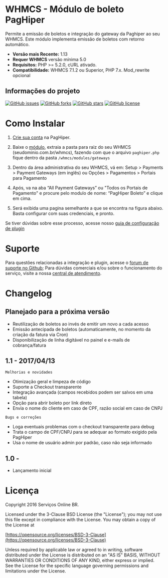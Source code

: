 # WHMCS - Módulo de boleto PagHiper 

Permite a emissão de boletos e integração do gateway da Paghiper ao seu WHMCS.
Este módulo implementa emissão de boletos com retorno automático.

* **Versão mais Recente:** 1.13
* **Requer WHMCS** versão mínima 5.0
* **Requisitos:** PHP >= 5.2.0, cURL ativado.
* **Compatibilidade:** WHMCS 7.1.2 ou Superior, PHP 7.x. Mod_rewrite opcional

## Informações do projeto

[![GitHub issues](https://img.shields.io/github/issues/paghiper/whmcs.svg)](https://github.com/paghiper/whmcs/issues)
[![GitHub forks](https://img.shields.io/github/forks/paghiper/whmcs.svg)](https://github.com/paghiper/whmcs/network)
[![GitHub stars](https://img.shields.io/github/stars/paghiper/whmcs.svg)](https://github.com/paghiper/whmcs/stargazers)
[![GitHub license](https://img.shields.io/github/license/paghiper/whmcs.svg)](https://github.com/paghiper/whmcs/blob/master/LICENSE)


# Como Instalar

1. [Crie sua conta](https://www.paghiper.com/abra-sua-conta/) na PagHiper.

2. Baixe o [módulo](https://github.com/paghiper/whmcs/archive/master.zip), extraia a pasta para raiz do seu WHMCS (seudominio.com.br/whmcs), fazendo com que o arquivo `paghiper.php` fique dentro da pasta `/whmcs/modules/gateways` 

3. Dentro da área administrativa do seu WHMCS, vá em: Setup > Payments > Payment Gateways (em inglês) ou Opções > Pagamentos > Portais para Pagamento

4. Após, va na aba “All Payment Gateways” ou "Todos os Portais de Pagamento" e procure pelo modulo de nome: “PagHiper Boleto” e clique em cima.

5. Será exibida uma pagina semelhante a que se encontra na figura abaixo. Basta configurar com suas credenciais, e pronto.

Se tiver dúvidas sobre esse processo, acesse nosso [guia de configuração de plugin](https://atendimento.paghiper.com/hc/pt-br/articles/360001296173-M%C3%B3dulo-PAGHIPER-para-WHMCS)


# Suporte

Para questões relacionadas a integração e plugin, acesse o [forum de suporte no Github](https://github.com/paghiper/whmcs/issues);
Para dúvidas comerciais e/ou sobre o funcionamento do serviço, visite a nossa [central de atendimento](https://atendimento.paghiper.com/hc/pt-br).


# Changelog

## Planejado para a próxima versão

* Reutilização de boletos ao invés de emitir um novo a cada acesso
* Emissão antecipada de boletos (automaticamente, no momento da criação da fatura via Cron)
* Disponibilização de linha digitável no painel e e-mails de cobrança/fatura

## 1.1 - 2017/04/13

`Melhorias e novidades`

* Otimização geral e limpeza de código
* Suporte a Checkout transparente
* Integração avançada (campos recebidos podem ser salvos em uma tabela)
* Opção para abrir boleto por link direto
* Envia o nome do cliente em caso de CPF, razão social em caso de CNPJ

`Bugs e correções`

* Loga eventuais problemas com o checkout transparente para debug
* Trata o campo de CPF/CNPJ para se adequar ao formato exigido pela PagHiper
* Usa o nome de usuário admin por padrão, caso não seja informado


## 1.0 - 

* Lançamento inicial

# Licença

Copyright 2016 Serviços Online BR.

Licensed under the 3-Clause BSD License (the "License"); you may not use this file except in compliance with the License. You may obtain a copy of the License at

[https://opensource.org/licenses/BSD-3-Clause](https://opensource.org/licenses/BSD-3-Clause)

Unless required by applicable law or agreed to in writing, software distributed under the License is distributed on an "AS IS" BASIS, WITHOUT WARRANTIES OR CONDITIONS OF ANY KIND, either express or implied. See the License for the specific language governing permissions and limitations under the License.
